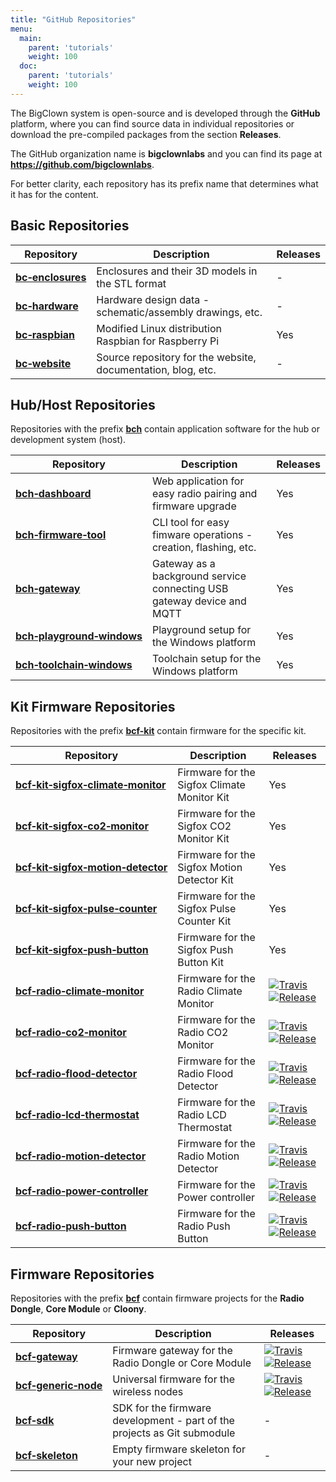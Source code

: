 ```yaml
---
title: "GitHub Repositories"
menu:
  main:
    parent: 'tutorials'
    weight: 100
  doc:
    parent: 'tutorials'
    weight: 100
---
```


The BigClown system is open-source and is developed through the **GitHub** platform, where you can find source data in individual repositories or download the pre-compiled packages from the section **Releases**.

The GitHub organization name is **bigclownlabs** and you can find its page at **https://github.com/bigclownlabs**.

For better clarity, each repository has its prefix name that determines what it has for the content.

## Basic Repositories

| Repository                                                               | Description                                                  | Releases |
|--------------------------------------------------------------------------|--------------------------------------------------------------|----------|
| [**bc&#8209;enclosures**](https://github.com/bigclownlabs/bc-enclosures) | Enclosures and their 3D models in the STL format             | -        |
| [**bc&#8209;hardware**](https://github.com/bigclownlabs/bc-hardware)     | Hardware design data - schematic/assembly drawings, etc.     | -        |
| [**bc&#8209;raspbian**](https://github.com/bigclownlabs/bc-raspbian)     | Modified Linux distribution Raspbian for Raspberry Pi        | Yes      |
| [**bc&#8209;website**](https://github.com/bigclownlabs/bc-website)       | Source repository for the website, documentation, blog, etc. | -        |

## Hub/Host Repositories

Repositories with the prefix [**bch**](https://github.com/bigclownlabs?q=bch) contain application software for the hub or development system (host).

| Repository                                                                                       | Description                                                            | Releases |
|--------------------------------------------------------------------------------------------------|------------------------------------------------------------------------|----------|
| [**bch&#8209;dashboard**](https://github.com/bigclownlabs/bch-dashboard)                         | Web application for easy radio pairing and firmware upgrade            | Yes      |
| [**bch&#8209;firmware&#8209;tool**](https://github.com/bigclownlabs/bch-firmware-tool)           | CLI tool for easy fimware operations - creation, flashing, etc.        | Yes      |
| [**bch&#8209;gateway**](https://github.com/bigclownlabs/bch-gateway)                             | Gateway as a background service connecting USB gateway device and MQTT | Yes      |
| [**bch&#8209;playground&#8209;windows**](https://github.com/bigclownlabs/bch-playground-windows) | Playground setup for the Windows platform                              | Yes      |
| [**bch&#8209;toolchain&#8209;windows**](https://github.com/bigclownlabs/bch-toolchain-windows)   | Toolchain setup for the Windows platform                               | Yes      |

## Kit Firmware Repositories

Repositories with the prefix [**bcf-kit**](https://github.com/bigclownlabs?q=bcf-kit) contain firmware for the specific kit.

| Repository                                                                                                                         | Description                                 | Releases                                                                                                                                                                                                                                                                                                                                                  |
|----------------------------------------------------------------------------------------------------------------------------------  |---------------------------------------------|-----------------------------------------------------------------------------------------------------------------------------------------------------------------------------------------------------------------------------------------------------------------------------------------------------------------------------------------------------------|
| [**bcf&#8209;kit&#8209;sigfox&#8209;climate&#8209;monitor**](https://github.com/bigclownlabs/bcf-kit-sigfox-climate-monitor)       | Firmware for the Sigfox Climate Monitor Kit | Yes                                                                                                                                                                                                                                                                                                                                                       |
| [**bcf&#8209;kit&#8209;sigfox&#8209;co2&#8209;monitor**](https://github.com/bigclownlabs/bcf-kit-sigfox-co2-monitor)               | Firmware for the Sigfox CO2 Monitor Kit     | Yes                                                                                                                                                                                                                                                                                                                                                       |
| [**bcf&#8209;kit&#8209;sigfox&#8209;motion&#8209;detector**](https://github.com/bigclownlabs/bcf-kit-sigfox-motion-detector)       | Firmware for the Sigfox Motion Detector Kit | Yes                                                                                                                                                                                                                                                                                                                                                       |
| [**bcf&#8209;kit&#8209;sigfox&#8209;pulse&#8209;counter**](https://github.com/bigclownlabs/bcf-kit-sigfox-pulse-counter)           | Firmware for the Sigfox Pulse Counter Kit   | Yes                                                                                                                                                                                                                                                                                                                                                       |
| [**bcf&#8209;kit&#8209;sigfox&#8209;push&#8209;button**](https://github.com/bigclownlabs/bcf-kit-sigfox-push-button)               | Firmware for the Sigfox Push Button Kit     | Yes                                                                                                                                                                                                                                                                                                                                                       |
| [**bcf&#8209;radio&#8209;climate&#8209;monitor**](https://github.com/bigclownlabs/bcf-radio-climate-monitor)   | Firmware for the Radio Climate Monitor        | [![Travis](https://img.shields.io/travis/bigclownlabs/bcf-radio-climate-monitor/master.svg)](https://travis-ci.org/bigclownlabs/bcf-radio-climate-monitor) [![Release](https://img.shields.io/github/release/bigclownlabs/bcf-radio-climate-monitor.svg)](https://github.com/bigclownlabs/bcf-radio-climate-monitor/releases) |
| [**bcf&#8209;radio&#8209;co2&#8209;monitor**](https://github.com/bigclownlabs/bcf-radio-co2-monitor)           | Firmware for the Radio CO2 Monitor            | [![Travis](https://img.shields.io/travis/bigclownlabs/bcf-radio-co2-monitor/master.svg)](https://travis-ci.org/bigclownlabs/bcf-radio-co2-monitor) [![Release](https://img.shields.io/github/release/bigclownlabs/bcf-radio-co2-monitor.svg)](https://github.com/bigclownlabs/bcf-radio-co2-monitor/releases)                 |
| [**bcf&#8209;radio&#8209;flood&#8209;detector**](https://github.com/bigclownlabs/bcf-radio-flood-detector)     | Firmware for the Radio Flood Detector         | [![Travis](https://img.shields.io/travis/bigclownlabs/bcf-radio-flood-detector/master.svg)](https://travis-ci.org/bigclownlabs/bcf-radio-flood-detector) [![Release](https://img.shields.io/github/release/bigclownlabs/bcf-radio-flood-detector.svg)](https://github.com/bigclownlabs/bcf-radio-flood-detector/releases)     |
| [**bcf&#8209;radio&#8209;lcd&#8209;thermostat**](https://github.com/bigclownlabs/bcf-radio-lcd-thermostat)     | Firmware for the Radio LCD Thermostat         | [![Travis](https://img.shields.io/travis/bigclownlabs/bcf-radio-lcd-thermostat/master.svg)](https://travis-ci.org/bigclownlabs/bcf-radio-lcd-thermostat) [![Release](https://img.shields.io/github/release/bigclownlabs/bcf-radio-lcd-thermostat.svg)](https://github.com/bigclownlabs/bcf-radio-lcd-thermostat/releases)     |
| [**bcf&#8209;radio&#8209;motion&#8209;detector**](https://github.com/bigclownlabs/bcf-radio-motion-detector)   | Firmware for the Radio Motion Detector        | [![Travis](https://img.shields.io/travis/bigclownlabs/bcf-radio-motion-detector/master.svg)](https://travis-ci.org/bigclownlabs/bcf-radio-motion-detector) [![Release](https://img.shields.io/github/release/bigclownlabs/bcf-radio-motion-detector.svg)](https://github.com/bigclownlabs/bcf-radio-motion-detector/releases) |
| [**bcf&#8209;radio&#8209;power&#8209;controller**](https://github.com/bigclownlabs/bcf-radio-power-controller) | Firmware for the Power controller           | [![Travis](https://img.shields.io/travis/bigclownlabs/bcf-radio-push-button/master.svg)](https://travis-ci.org/bigclownlabs/bcf-radio-push-button) [![Release](https://img.shields.io/github/release/bigclownlabs/bcf-radio-push-button.svg)](https://github.com/bigclownlabs/bcf-radio-push-button/releases)                 |
| [**bcf&#8209;radio&#8209;push&#8209;button**](https://github.com/bigclownlabs/bcf-radio-push-button)           | Firmware for the Radio Push Button            | [![Travis](https://img.shields.io/travis/bigclownlabs/bcf-radio-push-button/master.svg)](https://travis-ci.org/bigclownlabs/bcf-radio-push-button) [![Release](https://img.shields.io/github/release/bigclownlabs/bcf-radio-push-button.svg)](https://github.com/bigclownlabs/bcf-radio-push-button/releases)                 |

## Firmware Repositories

Repositories with the prefix [**bcf**](https://github.com/bigclownlabs?q=bcf) contain firmware projects for the **Radio Dongle**, **Core Module** or **Cloony**.

| Repository                                                                           | Description                                                              | Releases                                                                                                                                                                                                                                                                                  |
|--------------------------------------------------------------------------------------|--------------------------------------------------------------------------|-------------------------------------------------------------------------------------------------------------------------------------------------------------------------------------------------------------------------------------------------------------------------------------------|
| [**bcf&#8209;gateway**](https://github.com/bigclownlabs/bcf-gateway)                 | Firmware gateway for the Radio Dongle or Core Module                       | [![Travis](https://img.shields.io/travis/bigclownlabs/bcf-gateway/master.svg)](https://travis-ci.org/bigclownlabs/bcf-gateway) [![Release](https://img.shields.io/github/release/bigclownlabs/bcf-gateway.svg)](https://github.com/bigclownlabs/bcf-gateway/releases)                     |
| [**bcf&#8209;generic&#8209;node**](https://github.com/bigclownlabs/bcf-generic-node) | Universal firmware for the wireless nodes                                | [![Travis](https://img.shields.io/travis/bigclownlabs/bcf-generic-node/master.svg)](https://travis-ci.org/bigclownlabs/bcf-generic-node) [![Release](https://img.shields.io/github/release/bigclownlabs/bcf-generic-node.svg)](https://github.com/bigclownlabs/bcf-generic-node/releases) |
| [**bcf&#8209;sdk**](https://github.com/bigclownlabs/bcf-sdk)                         | SDK for the firmware development - part of the projects as Git submodule | -                                                                                                                                                                                                                                                                                         |
| [**bcf&#8209;skeleton**](https://github.com/bigclownlabs/bcf-skeleton)               | Empty firmware skeleton for your new project                             | -                                                                                                                                                                                                                                                                                         |
